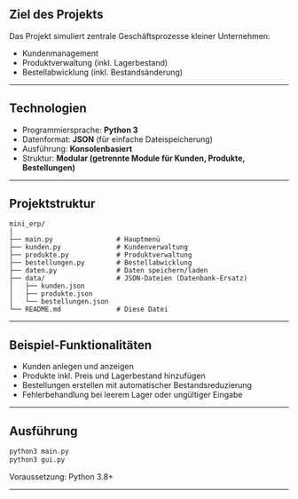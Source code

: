 ##  Ziel des Projekts

Das Projekt simuliert zentrale Geschäftsprozesse kleiner Unternehmen:

- Kundenmanagement
- Produktverwaltung (inkl. Lagerbestand)
- Bestellabwicklung (inkl. Bestandsänderung)

---

##  Technologien

- Programmiersprache: **Python 3**
- Datenformat: **JSON** (für einfache Dateispeicherung)
- Ausführung: **Konsolenbasiert**
- Struktur: **Modular (getrennte Module für Kunden, Produkte, Bestellungen)**

---

## Projektstruktur

```
mini_erp/
│
├── main.py                # Hauptmenü
├── kunden.py              # Kundenverwaltung
├── produkte.py            # Produktverwaltung
├── bestellungen.py        # Bestellabwicklung
├── daten.py               # Daten speichern/laden
├── data/                  # JSON-Dateien (Datenbank-Ersatz)
│   ├── kunden.json
│   ├── produkte.json
│   └── bestellungen.json
└── README.md              # Diese Datei
```

---

##  Beispiel-Funktionalitäten

-  Kunden anlegen und anzeigen
-  Produkte inkl. Preis und Lagerbestand hinzufügen
-  Bestellungen erstellen mit automatischer Bestandsreduzierung
-  Fehlerbehandlung bei leerem Lager oder ungültiger Eingabe

---

## Ausführung

```bash
python3 main.py
python3 gui.py
```

Voraussetzung: Python 3.8+

---
